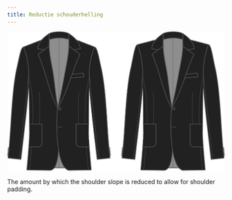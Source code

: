 ```yaml
---
title: Reductie schouderhelling
---
```


![Reductie schouderhelling](shoulderslopereduction.svg)

The amount by which the shoulder slope is reduced to allow for shoulder padding.